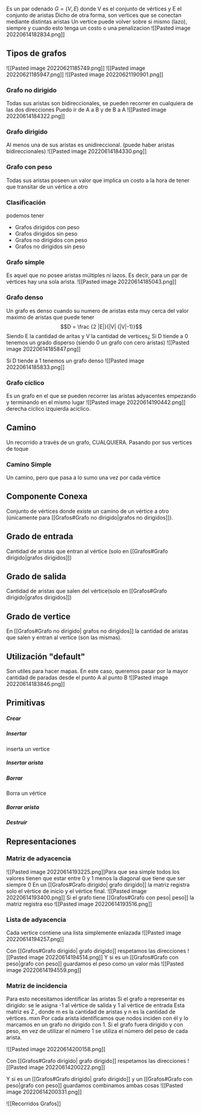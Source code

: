 Es un par odenado $G=(V,E)$ donde V es el conjunto de vértices y E el conjunto de aristas
Dicho de otra forma, son vertices que se conectan mediante distintas aristas
Un vertice puede volver sobre si mismo (lazo), siempre y cuando esto tenga un costo o una penalizacion
![[Pasted image 20220614182834.png]]

## Tipos de grafos
![[Pasted image 20220621185749.png]]
![[Pasted image 20220621185947.png]]
![[Pasted image 20220621190901.png]]
### Grafo no dirigido
Todas sus aristas son bidireccionales, se pueden recorrer en cualquiera de las dos direcciones
Puedo ir de A a B y de B a A 
![[Pasted image 20220614184322.png]]

### Grafo dirigido
Al menos una de sus aristas es unidireccional. (puede haber aristas bidireccionales)
![[Pasted image 20220614184330.png]]


### Grafo con peso
Todas sus aristas poseen un valor que implica un costo a la hora de tener que transitar de un vértice a otro

### Clasificación
podemos tener 
- Grafos dirigidos con peso
- Grafos dirigidos sin peso
- Grafos no dirigidos con peso
- Grafos no dirigidos sin peso

### Grafo simple
Es aquel que no posee aristas múltiples ni lazos. Es decir, para un par de vértices hay una sola arista.
![[Pasted image 20220614185043.png]]

### Grafo denso
Un grafo es denso cuando su numero de aristas esta muy cerca del valor maximo de aristas que puede tener
$$D = \frac {2 |E|}{|V| (|V|-1)}$$
Siendo E la cantidad de aritas y V la cantidad de vertices¿
Si D tiende a 0 tenemos un grado disperso (siendo 0 un grafo con cero aristas)
![[Pasted image 20220614185847.png]]


Si D tiende a 1 tenemos un grafo denso
![[Pasted image 20220614185833.png]]

### Grafo cíclico
Es un grafo en el que se pueden recorrer las aristas adyacentes empezando y terminando en el mismo lugar
![[Pasted image 20220614190442.png]]
derecha cíclico izquierda acíclico.

## Camino
Un recorrido a través de un grafo, CUALQUIERA. Pasando por sus vertices de toque

### Camino Simple 
Un camino, pero que pasa a lo sumo una vez por cada vértice

## Componente Conexa
Conjunto de vértices donde existe un camino de un vértice a otro (únicamente para  [[Grafos#Grafo no dirigido|grafos no dirigidos]]).

## Grado de entrada
Cantidad de aristas que entran al vértice (solo en [[Grafos#Grafo dirigido|grafos dirigidos]])

## Grado de salida 
Cantidad de aristas que salen del vértice(solo en [[Grafos#Grafo dirigido|grafos dirigidos]])

## Grado de vertice
En [[Grafos#Grafo no dirigido| grafos no dirigidos]] la cantidad de aristas que salen y entran al vertice (son las mismas).

## Utilización "default"
Son utiles para hacer mapas. En este caso, queremos pasar por la mayor cantidad de paradas desde el punto A al punto B
![[Pasted image 20220614183846.png]]

## Primitivas
##### Crear
##### Insertar
inserta un vertice
##### Insertar arista
##### Borrar
Borra un vértice
##### Borrar arista
##### Destruir

## Representaciones
### Matriz de adyacencia
![[Pasted image 20220614193225.png]]Para que sea simple todos los valores tienen que estar entre 0 y 1 menos la diagonal que tiene que ser siempre 0
En un [[Grafos#Grafo dirigido| grafo dirigido]] la matriz registra solo el vértice de inicio y el vértice final.
![[Pasted image 20220614193400.png]]
Si el grafo tiene [[Grafos#Grafo con peso| peso]] la matriz registra eso
![[Pasted image 20220614193516.png]]

### Lista de adyacencia 
Cada vertice contiene una lista simplemente enlazada
![[Pasted image 20220614194257.png]]

Con [[Grafos#Grafo dirigido| grafo dirigido]] respetamos las direcciones
![[Pasted image 20220614194514.png]]
Y si es un [[Grafos#Grafo con peso|grafo con peso]] guardamos el peso como un valor más
![[Pasted image 20220614194559.png]]
### Matriz de incidencia
Para esto necesitamos identificar las aristas
Si el grafo a representar es dirigido: se le asigna -1 al vértice de salida y 1 al vértice de entrada Esta matriz es Z , donde m es la cantidad de aristas y n es la cantidad de vértices. mxn 
Por cada arista identificamos que nodos inciden con él y lo marcamos en un grafo no dirigido con 1. 
Si el grafo fuera dirigido y con peso, en vez de utilizar el número 1 se utiliza el número del peso de cada arista.

![[Pasted image 20220614200158.png]]


Con [[Grafos#Grafo dirigido| grafo dirigido]] respetamos las direcciones
![[Pasted image 20220614200222.png]]

Y si es un  [[Grafos#Grafo dirigido| grafo dirigido]]  y un [[Grafos#Grafo con peso|grafo con peso]] guardamos combinamos ambas cosas
![[Pasted image 20220614200331.png]]

![[Recorridos Grafos]]
